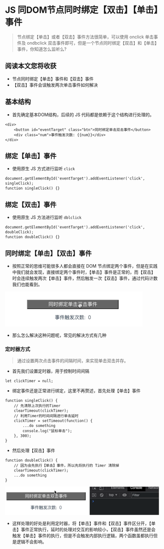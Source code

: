 # JS 同DOM节点同时绑定【双击】【单击】事件
> 节点绑定【单击】或者【双击】事件方法很简单，可以使用 onclick 单击事件及 ondbclick 双击事件即可，但是一个节点同时绑定【双击】和【单击】事件，你知道怎么监听么?

## 阅读本文您将收获
* 节点同时绑定【单击】事件和【双击】事件
* 【双击】事件会误触发两次单击事件如何解决


## 基本结构
* 首先确定基本DOM结构，后续的 JS 代码都是依赖于这个结构进行处理的。

```
<div>
	<button id="eventTarget" class="btn">同时绑定单击双击事件</button>
	<div class="num">事件触发次数: {{num}}</div>
</div>
```

## 绑定【单击】事件
* 使用原生 JS 方式进行监听 `click`

```
document.getElementById('eventTarget').addEventListener('click', singleClick);
function singleClick() {}
```

## 绑定【双击】事件
* 使用原生 JS 方法进行监听 `dblclick`

```
document.getElementById('eventTarget').addEventListener('click', doubleClick);
function doubleClick() {}
```

## 同时绑定【单击】【双击】事件
* 按照正常的思维可能很多人都会直接在 DOM 节点绑定两个事件，但是在实践中我们就会发现，直接绑定两个事件时，【单击】事件是正常的，而【双击】时会连续触发两次【单击】事件，然后触发一次【双击】事件，通过代码计数我们也能看到。

![](../../images/JS/jsBindDbclick/1.gif)

* 那么怎么解决这种问题呢，常见的解决方式有几种

### 定时器方式
> 通过设置两次点击事件的间隔时间，来实现单击双击并存。

* 首先我们设置定时器，用于控制时间间隔

```
let clickTimer = null;
```

* 绑定事件还是正常进行绑定，这里不再赘述，首先处理【单击】事件

```
function singleClick() {
	// 先清除上次执行的Timer
	clearTimeout(clickTimer);
	// 利用Timer的时间间隔进行单击延时
	clickTimer = setTimeout(function() {
		...do something
		console.log("鼠标单击");
	}, 300);
}
```

* 然后处理【双击】事件

```
function doubleClick() {
	// 因为会先执行【单击】事件，所以先将执行的 Timer 清除掉
	clearTimeout(clickTimer);
	...do something
}
```

![](../../images/JS/jsBindDbclick/2.gif)

* 这样处理的好处是利用定时器，将【单击】事件和【双击】事件区分开，【单击】事件正常执行，延时的处理对交互的影响较小，【双击】事件虽然还是会触发【单击】事件的执行，但是不会触发内部执行逻辑，两个函数虽都执行但是逻辑不会影响。
